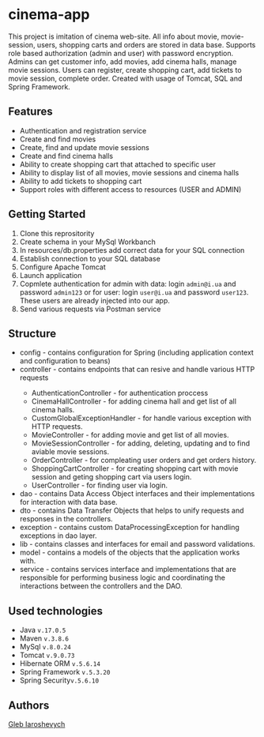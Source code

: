 # cinema-app
This project is imitation of cinema web-site. All info about movie, movie-session, users, shopping carts and orders are stored in data base. Supports role based authorization (admin and user) with password encryption. Admins can get customer info, add movies, add cinema halls, manage movie sessions. Users can register, create shopping cart, add tickets to movie session, complete order. Created with usage of Tomcat, SQL and Spring Framework.
## Features
<ul>
  <li> Authentication and registration service</li>
  <li> Create and find movies</li>
  <li> Create, find and update movie sessions</li>
  <li> Create and find cinema halls</li>
  <li> Ability to create shopping cart that attached to specific user</li>
  <li> Ability to display list of all movies, movie sessions and cinema halls</li>
  <li> Ability to add tickets to shopping cart</li>
  <li> Support roles with different access to resources (USER and ADMIN)</li>
</ul>

## Getting Started
<ol>
  <li> Clone this reprositority</li>
  <li> Create schema in your MySql Workbanch</li>
  <li> In resources/db.properties add correct data for your SQL connection</li>
  <li> Establish connection to your SQL database</li>
  <li> Configure Apache Tomcat</li>
  <li> Launch application</li>
  <li> Copmlete authentication for admin with data: login <code>admin@i.ua</code> and password <code>admin123</code> or for user: login <code>user@i.ua</code> and password <code>user123</code>. These users are already injected into our app.</li>
  <li> Send various requests via Postman service</li>
</ol>

## Structure
<ul>
  <li>config - contains configuration for Spring (including application context and configuration to beans)</li>
  <li>controller - contains endpoints that can resive and handle various HTTP requests</li>
  <ul>
    <li>AuthenticationController - for authentication proccess</li>
    <li>CinemaHallController - for adding cinema hall and get list of all cinema halls.</li>
    <li>CustomGlobalExceptionHandler - for handle various exception with HTTP requests.</li>
    <li>MovieController - for adding movie and get list of all movies.</li>
    <li>MovieSessionController - for adding, deleting, updating and to find aviable movie sessions.</li>
    <li>OrderController - for compleating user orders and get orders history.</li>
    <li>ShoppingCartController - for creating shopping cart with movie session and geting shopping cart via users login.</li>
    <li>UserController - for finding user via login.</li>
  </ul>
  <li>dao - contains Data Access Object interfaces and their implementations for interaction with data base.</li>
  <li>dto - contains Data Transfer Objects that helps to unify requests and responses in the controllers.</li>
  <li>exception - contains custom DataProcessingException for handling exceptions in dao layer.</li>
  <li>lib - contains classes and interfaces for email and password validations.</li>
  <li>model - contains a models of the objects that the application works with.</li>
  <li>service - contains services interface and implementations that are responsible for performing business logic and coordinating the interactions between the controllers and the DAO.</li>
</ul>

## Used technologies
<ul>
  <li>Java <code>v.17.0.5</code></li>
  <li>Maven <code>v.3.8.6</code></li>
  <li>MySql <code>v.8.0.24</code></li>
  <li>Tomcat <code>v.9.0.73</code></li>
  <li>Hibernate ORM <code>v.5.6.14</code></li>
  <li>Spring Framework <code>v.5.3.20</code></li>
  <li>Spring Security<code>v.5.6.10</code></li>
</ul>

## Authors
<a href="https://github.com/RandomEastEcho">Gleb Iaroshevych</a>
